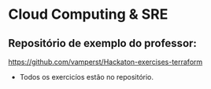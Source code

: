 # Cloud Computing & SRE


## Repositório de exemplo do professor:

https://github.com/vamperst/Hackaton-exercises-terraform

* Todos os exercicíos estão no repositório.
